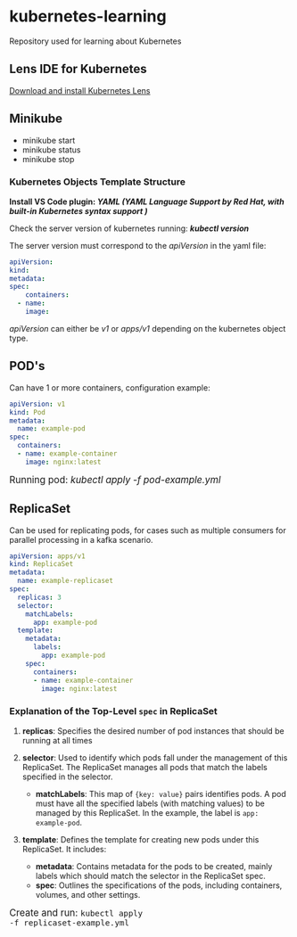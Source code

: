 # kubernetes-learning
Repository used for learning about Kubernetes

## Lens IDE for Kubernetes
[Download and install Kubernetes Lens](https://k8slens.dev/)

## Minikube
- minikube start
- minikube status
- minikube stop

### Kubernetes Objects Template Structure

**Install VS Code plugin: _YAML (YAML Language Support by Red Hat, with built-in Kubernetes syntax support
)_**

Check the server version of kubernetes running: **_kubectl version_** 

The server version must correspond to the _apiVersion_ in the yaml file:

```yaml
apiVersion:
kind: 
metadata:
spec:
    containers:
  - name: 
    image:
```
_apiVersion_ can either be _v1_ or _apps/v1_ depending on the kubernetes object type.

## POD's

Can have 1 or more containers, configuration example:

```yaml
apiVersion: v1
kind: Pod
metadata:
  name: example-pod
spec:
  containers:
  - name: example-container
    image: nginx:latest
```

<span style="font-size: larger;">Running pod: <em>kubectl apply -f pod-example.yml</em></span>


## ReplicaSet

Can be used for replicating pods, for cases such as  multiple consumers for parallel processing in a kafka scenario.


```yaml
apiVersion: apps/v1
kind: ReplicaSet
metadata:
  name: example-replicaset
spec:
  replicas: 3
  selector:
    matchLabels:
      app: example-pod
  template:
    metadata:
      labels:
        app: example-pod
    spec:
      containers:
      - name: example-container
        image: nginx:latest
```
### Explanation of the Top-Level `spec` in ReplicaSet

1. **replicas**: Specifies the desired number of pod instances that should be running at all times

2. **selector**: Used to identify which pods fall under the management of this ReplicaSet. The ReplicaSet manages all pods that match the labels specified in the selector.

   - **matchLabels**: This map of `{key: value}` pairs identifies pods. A pod must have all the specified labels (with matching values) to be managed by this ReplicaSet. In the example, the label is `app: example-pod`.

3. **template**: Defines the template for creating new pods under this ReplicaSet. It includes:
   - **metadata**: Contains metadata for the pods to be created, mainly labels which should match the selector in the ReplicaSet spec.
   - **spec**: Outlines the specifications of the pods, including containers, volumes, and other settings.

<span style="font-size: larger;">Create and run: <code>kubectl apply -f replicaset-example.yml</code></span>
